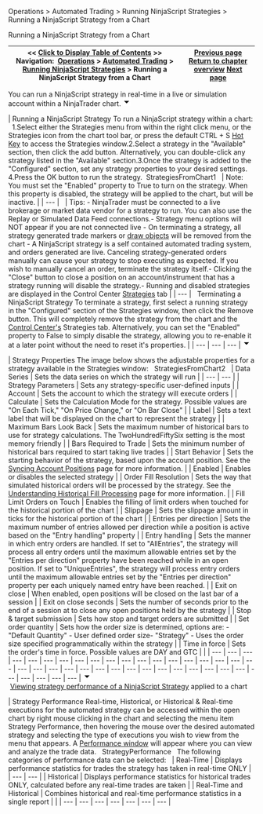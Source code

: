 ﻿
Operations > Automated Trading > Running NinjaScript Strategies > Running a NinjaScript Strategy from a Chart

Running a NinjaScript Strategy from a Chart

| << [Click to Display Table of Contents](running_a_ninjascript_strategy.md) >> **Navigation:**     [Operations](operations.md) > [Automated Trading](automated_trading.md) > [Running NinjaScript Strategies](running_ninjascript_strategies.md) > Running a NinjaScript Strategy from a Chart | [Previous page](syncing_account_positions.md) [Return to chapter overview](running_ninjascript_strategies.md) [Next page](running_a_ninjascript_strateg2.md) |
| --- | --- |
You can run a NinjaScript strategy in real-time in a live or simulation account within a NinjaTrader chart.
![tog_minus](tog_minus.gif)

| Running a NinjaScript Strategy To run a NinjaScript strategy within a chart:   1.Select either the Strategies menu from within the right click menu, or the Strategies icon from the chart tool bar, or press the default CTRL + S [Hot Key](hot_key_manager.md) to access the Strategies window.2.Select a strategy in the "Available" section, then click the add button. Alternatively, you can double-click any strategy listed in the "Available" section.3.Once the strategy is added to the "Configured" section, set any strategy properties to your desired settings. 4.Press the OK button to run the strategy.  StrategiesFromChart1     | Note: You must set the "Enabled" property to True to turn on the strategy. When this property is disabled, the strategy will be applied to the chart, but will be inactive. | | --- |        | Tips: - NinjaTrader must be connected to a live brokerage or market data vendor for a strategy to run. You can also use the Replay or Simulated Data Feed connections.- Strategy menu options will NOT appear if you are not connected live - On terminating a strategy, all strategy generated trade markers or [draw objects](drawing_tools.md) will be removed from the chart - A NinjaScript strategy is a self contained automated trading system, and orders generated are live. Canceling strategy-generated orders manually can cause your strategy to stop executing as expected. If you wish to manually cancel an order, terminate the strategy itself.- Clicking the "Close" button to close a position on an account/instrument that has a strategy running will disable the strategy.- Running and disabled strategies are displayed in the Control Center [Strategies](options_strategies.md) tab | | --- |      Terminating a NinjaScript Strategy To terminate a strategy, first select a running strategy in the "Configured" section of the Strategies window, then click the Remove button. This will completely remove the strategy from the chart and the [Control Center's](control_center.md) Strategies tab. Alternatively, you can set the "Enabled" property to False to simply disable the strategy, allowing you to re-enable it at a later point without the need to reset it's properties. |
| --- | --- | --- |
![tog_minus](tog_minus.gif)

| Strategy Properties The image below shows the adjustable properties for a strategy available in the Strategies window:   StrategiesFromChart2     | Data Series | Sets the data series on which the strategy will run | | --- | --- | | Strategy Parameters | Sets any strategy-specific user-defined inputs | | Account | Sets the account to which the strategy will execute orders | | Calculate | Sets the Calculation Mode for the strategy. Possible values are "On Each Tick," "On Price Change," or "On Bar Close" | | Label | Sets a text label that will be displayed on the chart to represent the strategy | | Maximum Bars Look Back | Sets the maximum number of historical bars to use for strategy calculations. The TwoHundredFiftySix setting is the most memory friendly | | Bars Required to Trade | Sets the minimum number of historical bars required to start taking live trades | | Start Behavior | Sets the starting behavior of the strategy, based upon the account position. See the [Syncing Account Positions](syncing_account_positions.md) page for more information. | | Enabled | Enables or disables the selected strategy | | Order Fill Resolution | Sets the way that simulated historical orders will be processed by the strategy. See the [Understanding Historical Fill Processing](understanding_historical_fill_.md) page for more information. | | Fill Limit Orders on Touch | Enables the filling of limit orders when touched for the historical portion of the chart | | Slippage | Sets the slippage amount in ticks for the historical portion of the chart | | Entries per direction | Sets the maximum number of entries allowed per direction while a position is active based on the "Entry handling" property | | Entry handling | Sets the manner in which entry orders are handled. If set to "AllEntries", the strategy will process all entry orders until the maximum allowable entries set by the "Entries per direction" property have been reached while in an open position. If set to "UniqueEntries", the strategy will process entry orders until the maximum allowable entries set by the "Entries per direction" property per each uniquely named entry have been reached. | | Exit on close | When enabled, open positions will be closed on the last bar of a session | | Exit on close seconds | Sets the number of seconds prior to the end of a session at to close any open positions held by the strategy | | Stop & target submission | Sets how stop and target orders are submitted | | Set order quantity | Sets how the order size is determined, options are: - "Default Quantity" - User defined order size- "Strategy" - Uses the order size specified programmatically within the strategy | | Time in force | Sets the order's time in force. Possible values are DAY and GTC | |
| --- | --- | --- | --- | --- | --- | --- | --- | --- | --- | --- | --- | --- | --- | --- | --- | --- | --- | --- | --- | --- | --- | --- | --- | --- | --- | --- | --- | --- | --- | --- | --- | --- | --- | --- | --- | --- | --- | --- |
![tog_minus](tog_minus.gif)        [Viewing strategy performance of a NinjaScript Strategy](javascript:HMToggle('toggle','RunningAninjascriptStrategyFromAChart','RunningAninjascriptStrategyFromAChart_ICON')) applied to a chart

| Strategy Performance Real-time, Historical, or Historical & Real-time executions for the automated strategy can be accessed within the open chart by right mouse clicking in the chart and selecting the menu item Strategy Performance, then hovering the mouse over the desired automated strategy and selecting the type of executions you wish to view from the menu that appears. A [Performance window](performance_displays.md) will appear where you can view and analyze the trade data.   StrategyPerformance   The following categories of performance data can be selected:     | Real-Time | Displays performance statistics for trades the strategy has taken in real-time ONLY | | --- | --- | | Historical | Displays performance statistics for historical trades ONLY, calculated before any real-time trades are taken | | Real-Time and Historical | Combines historical and real-time performance statistics in a single report | |
| --- | --- | --- | --- | --- | --- | --- |

